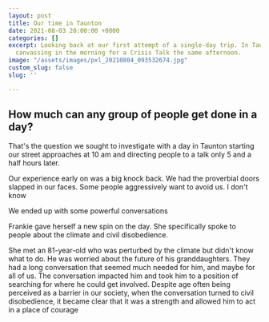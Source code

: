 ```yaml
---
layout: post
title: Our time in Taunton
date: 2021-08-03 20:00:00 +0000
categories: []
excerpt: Looking back at our first attempt of a single-day trip. In Taunton we started
  canvassing in the morning for a Crisis Talk the same afternoon.
image: "/assets/images/pxl_20210804_093532674.jpg"
custom_slug: false
slug: ''

---
```

## How much can any group of people get done in a day?

That's the question we sought to investigate with a day in Taunton starting our street approaches at 10 am and directing people to a talk only 5 and a half hours later.

Our experience early on was a big knock back. We had the proverbial doors slapped in our faces. Some people aggressively want to avoid us. I don't know

We ended up with some powerful conversations

Frankie gave herself a new spin on the day. She specifically spoke to people about the climate and civil disobedience.

She met an 81-year-old who was perturbed by the climate but didn't know what to do. He was worried about the future of his granddaughters. They had a long conversation that seemed much needed for him, and maybe for all of us. The conversation impacted him and took him to a position of searching for where he could get involved. Despite age often being perceived as a barrier in our society, when the conversation turned to civil disobedience, it became clear that it was a strength and allowed him to act in a place of courage